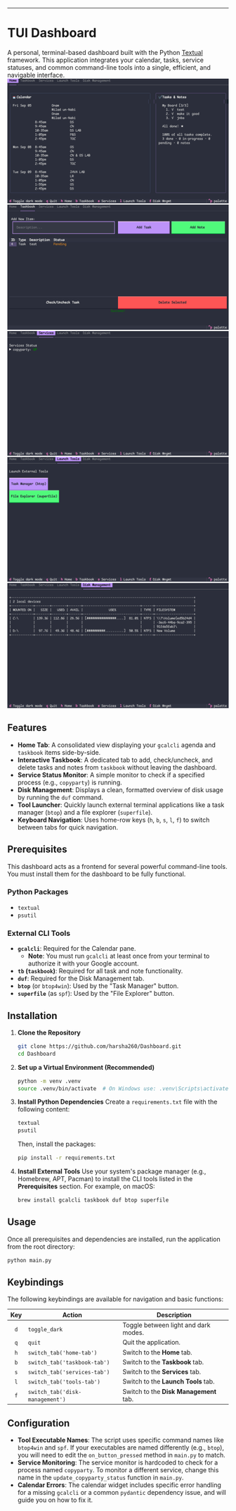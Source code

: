 -----

# TUI Dashboard

A personal, terminal-based dashboard built with the Python [Textual](https://github.com/Textualize/textual) framework. This application integrates your calendar, tasks, service statuses, and common command-line tools into a single, efficient, and navigable interface.
![Screenshot](.\img\Screenshot1.png) 
![Screenshot](.\img\Screenshot2.png) 
![Screenshot](.\img\Screenshot3.png) 
![Screenshot](.\img\Screenshot4.png) 
![Screenshot](.\img\Screenshot5.png) 
## Features

  * **Home Tab**: A consolidated view displaying your `gcalcli` agenda and `taskbook` items side-by-side.
  * **Interactive Taskbook**: A dedicated tab to add, check/uncheck, and delete tasks and notes from `taskbook` without leaving the dashboard.
  * **Service Status Monitor**: A simple monitor to check if a specified process (e.g., `copyparty`) is running.
  * **Disk Management**: Displays a clean, formatted overview of disk usage by running the `duf` command.
  * **Tool Launcher**: Quickly launch external terminal applications like a task manager (`btop`) and a file explorer (`superfile`).
  * **Keyboard Navigation**: Uses home-row keys (`h`, `b`, `s`, `l`, `f`) to switch between tabs for quick navigation.

## Prerequisites

This dashboard acts as a frontend for several powerful command-line tools. You must install them for the dashboard to be fully functional.

### Python Packages

  * `textual`
  * `psutil`

### External CLI Tools

  * **`gcalcli`**: Required for the Calendar pane.
      * **Note**: You must run `gcalcli` at least once from your terminal to authorize it with your Google account.
  * **`tb` (`taskbook`)**: Required for all task and note functionality.
  * **`duf`**: Required for the Disk Management tab.
  * **`btop`** (or `btop4win`): Used by the "Task Manager" button.
  * **`superfile`** (as `spf`): Used by the "File Explorer" button.

## Installation

1.  **Clone the Repository**

    ```bash
    git clone https://github.com/harsha260/Dashboard.git
    cd Dashboard
    ```

2.  **Set up a Virtual Environment (Recommended)**

    ```bash
    python -m venv .venv
    source .venv/bin/activate  # On Windows use: .venv\Scripts\activate
    ```

3.  **Install Python Dependencies**
    Create a `requirements.txt` file with the following content:

    ```txt
    textual
    psutil
    ```

    Then, install the packages:

    ```bash
    pip install -r requirements.txt
    ```

4.  **Install External Tools**
    Use your system's package manager (e.g., Homebrew, APT, Pacman) to install the CLI tools listed in the **Prerequisites** section. For example, on macOS:

    ```bash
    brew install gcalcli taskbook duf btop superfile
    ```

## Usage

Once all prerequisites and dependencies are installed, run the application from the root directory:

```bash
python main.py
```

## Keybindings

The following keybindings are available for navigation and basic functions:

| Key | Action                          | Description                            |
|:---:|---------------------------------|----------------------------------------|
| `d` | `toggle_dark`                   | Toggle between light and dark modes.   |
| `q` | `quit`                          | Quit the application.                  |
| `h` | `switch_tab('home-tab')`        | Switch to the **Home** tab.            |
| `b` | `switch_tab('taskbook-tab')`    | Switch to the **Taskbook** tab.        |
| `s` | `switch_tab('services-tab')`    | Switch to the **Services** tab.        |
| `l` | `switch_tab('tools-tab')`       | Switch to the **Launch Tools** tab.    |
| `f` | `switch_tab('disk-management')` | Switch to the **Disk Management** tab. |

## Configuration

  * **Tool Executable Names**: The script uses specific command names like `btop4win` and `spf`. If your executables are named differently (e.g., `btop`), you will need to edit the `on_button_pressed` method in `main.py` to match.
  * **Service Monitoring**: The service monitor is hardcoded to check for a process named `copyparty`. To monitor a different service, change this name in the `update_copyparty_status` function in `main.py`.
  * **Calendar Errors**: The calendar widget includes specific error handling for a missing `gcalcli` or a common `pydantic` dependency issue, and will guide you on how to fix it.
